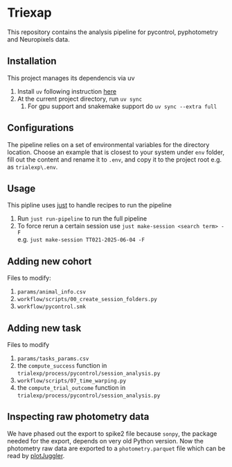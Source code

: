 # Triexap

This repository contains the analysis pipeline for pycontrol, pyphotometry and Neuropixels data.

## Installation
This project manages its dependencis via uv
1. Install `uv` following instruction [here](https://docs.astral.sh/uv/getting-started/installation/)
2. At the current project directory, run `uv sync`
   1. For gpu support and snakemake support do `uv sync --extra full`

## Configurations
The pipeline relies on a set of environmental variables for the directory location. Choose an example that is closest to your system under `env` folder, fill out the content and rename it to `.env`, and copy it to the project root e.g. as `trialexp\.env`.

## Usage
This pipline uses [just](https://github.com/casey/just) to handle recipes to run the pipeline
1. Run `just run-pipeline` to run the full pipeline
2. To force rerun a certain session use `just make-session <search term> -F`  
 e.g. `just make-session TT021-2025-06-04 -F`

## Adding new cohort
Files to modify:
1. `params/animal_info.csv`
2. `workflow/scripts/00_create_session_folders.py`
3. `workflow/pycontrol.smk`

## Adding new task
Files to modify
1.  `params/tasks_params.csv`
2. the `compute_success` function in `trialexp/process/pycontrol/session_analysis.py`
3. `workflow/scripts/07_time_warping.py`
4. the `compute_trial_outcome` function in `trialexp/process/pycontrol/session_analysis.py`


## Inspecting raw photometry data
We have phased out the export to spike2 file because `sonpy`, the package needed for the export, depends on very old Python version. Now the photometry raw data are exported to a `photometry.parquet` file which can be read by [plotJuggler](https://github.com/facontidavide/PlotJuggler).